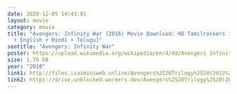 ```yaml
---
date: 2020-12-05 14:43:01
layout: movie
category: movie
title: "Avengers: Infinity War (2018) Movie Download: HD Tamilrockers in [Tamil
  + English + Hindi + Telugu]"
seotitle: "Avengers: Infinity War"
poster: https://upload.wikimedia.org/wikipedia/en/4/4d/Avengers_Infinity_War_poster.jpg
size: 1.76 GB
year: "2018"
link1: http://files.isaiminiweb.online/Avengers%2520Trilogy%2520(2012%2520to%25202018)/(Telegram%2520%40isaiminidownload)%2520-%2520Avengers%2520Infinity%2520War%2520(2018)%5B720p%2520-%2520BDRip%2520-%2520%2520%5BTamil%2520%2B%2520Telugu%2520%2B%2520Hindi%2520%2B%2520Eng%5D.mkv?rootId=0AN9zhQ1hps-9Uk9PVA
link2: https://drive.unblocked.workers.dev/Avengers%2520Trilogy%2520(2012%2520to%25202018)/(Telegram%2520%40isaiminidownload)%2520-%2520Avengers%2520Infinity%2520War%2520(2018)%5B720p%2520-%2520BDRip%2520-%2520%2520%5BTamil%2520%2B%2520Telugu%2520%2B%2520Hindi%2520%2B%2520Eng%5D.mkv?rootId=0AN9zhQ1hps-9Uk9PVA
---
```

